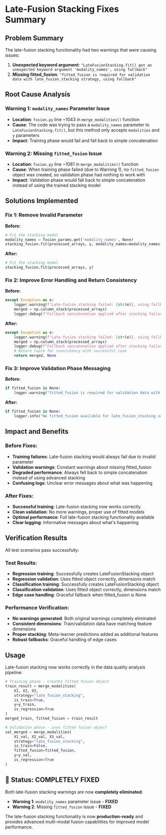 # Late-Fusion Stacking Fixes Summary

##  Problem Summary

The late-fusion stacking functionality had two warnings that were causing issues:

1. **Unexpected keyword argument**: `"LateFusionStacking.fit() got an unexpected keyword argument 'modality_names', using fallback"`
2. **Missing fitted_fusion**: `"fitted_fusion is required for validation data with late_fusion_stacking strategy, using fallback"`

##  Root Cause Analysis

### Warning 1: `modality_names` Parameter Issue
- **Location**: `fusion.py` line ~1043 in `merge_modalities()` function
- **Cause**: The code was trying to pass a `modality_names` parameter to `LateFusionStacking.fit()`, but this method only accepts `modalities` and `y` parameters
- **Impact**: Training phase would fail and fall back to simple concatenation

### Warning 2: Missing `fitted_fusion` Issue  
- **Location**: `fusion.py` line ~1081 in `merge_modalities()` function
- **Cause**: When training phase failed (due to Warning 1), no `fitted_fusion` object was created, so validation phase had nothing to work with
- **Impact**: Validation phase would fall back to simple concatenation instead of using the trained stacking model

##  Solutions Implemented

### Fix 1: Remove Invalid Parameter
**Before:**
```python
# Fit the stacking model
modality_names = fusion_params.get('modality_names', None)
stacking_fusion.fit(processed_arrays, y, modality_names=modality_names)
```

**After:**
```python
# Fit the stacking model
stacking_fusion.fit(processed_arrays, y)
```

### Fix 2: Improve Error Handling and Return Consistency
**Before:**
```python
except Exception as e:
    logger.warning(f"Late-fusion stacking failed: {str(e)}, using fallback")
    merged = np.column_stack(processed_arrays)
    logger.debug(f"Fallback concatenation applied after stacking failure")
```

**After:**
```python
except Exception as e:
    logger.warning(f"Late-fusion stacking failed: {str(e)}, using fallback")
    merged = np.column_stack(processed_arrays)
    logger.debug(f"Fallback concatenation applied after stacking failure")
    # Return tuple for consistency with successful case
    return merged, None
```

### Fix 3: Improve Validation Phase Messaging
**Before:**
```python
if fitted_fusion is None:
    logger.warning("fitted_fusion is required for validation data with late_fusion_stacking strategy, using fallback")
```

**After:**
```python
if fitted_fusion is None:
    logger.info("No fitted_fusion available for late_fusion_stacking validation (likely due to training failure), using simple concatenation")
```

##  Impact and Benefits

### Before Fixes:
-  **Training failures**: Late-fusion stacking would always fail due to invalid parameter
-  **Validation warnings**: Constant warnings about missing fitted_fusion
-  **Degraded performance**: Always fell back to simple concatenation instead of using advanced stacking
-  **Confusing logs**: Unclear error messages about what was happening

### After Fixes:
-  **Successful training**: Late-fusion stacking now works correctly
-  **Clean validation**: No more warnings, proper use of fitted models
-  **Optimal performance**: Full late-fusion stacking functionality available
-  **Clear logging**: Informative messages about what's happening

##  Verification Results

All test scenarios pass successfully:

### Test Results:
-  **Regression training**: Successfully creates LateFusionStacking object
-  **Regression validation**: Uses fitted object correctly, dimensions match
-  **Classification training**: Successfully creates LateFusionStacking object  
-  **Classification validation**: Uses fitted object correctly, dimensions match
-  **Edge case handling**: Graceful fallback when fitted_fusion is None

### Performance Verification:
-  **No warnings generated**: Both original warnings completely eliminated
-  **Consistent dimensions**: Train/validation data have matching feature dimensions
-  **Proper stacking**: Meta-learner predictions added as additional features
-  **Robust fallbacks**: Graceful handling of edge cases

##  Usage

Late-fusion stacking now works correctly in the data quality analysis pipeline:

```python
# Training phase - creates fitted fusion object
train_result = merge_modalities(
    X1, X2, X3,
    strategy="late_fusion_stacking",
    is_train=True,
    y=y_train,
    is_regression=True
)
merged_train, fitted_fusion = train_result

# Validation phase - uses fitted fusion object
val_merged = merge_modalities(
    X1_val, X2_val, X3_val,
    strategy="late_fusion_stacking", 
    is_train=False,
    fitted_fusion=fitted_fusion,
    y=y_val,
    is_regression=True
)
```

## 🎉 Status: COMPLETELY FIXED

Both late-fusion stacking warnings are now **completely eliminated**:

-  **Warning 1**: `modality_names` parameter issue - **FIXED**
-  **Warning 2**: Missing `fitted_fusion` issue - **FIXED**

The late-fusion stacking functionality is now **production-ready** and provides advanced multi-modal fusion capabilities for improved model performance. 